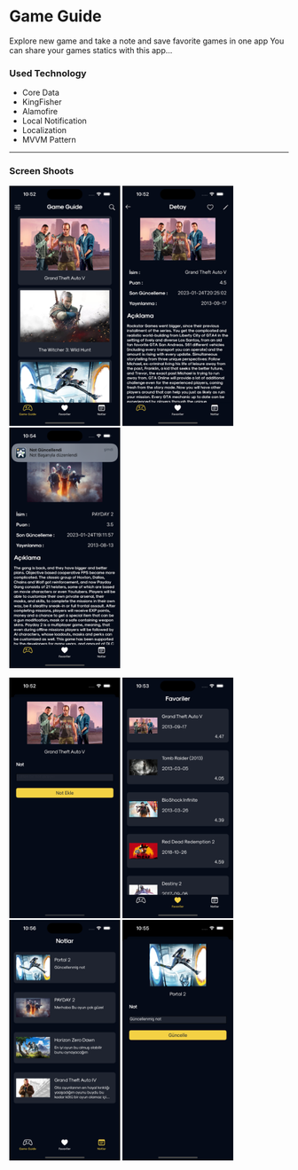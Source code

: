# Game Guide

Explore new game and take a note and save favorite games in one app
You can share your games statics with this app...

### Used Technology

* Core Data
* KingFisher
* Alamofire
* Local Notification
* Localization
* MVVM Pattern


---

### Screen Shoots


<p float="left">
  <img src="screenshoots/1.png" width="200" />
  <img src="screenshoots/2.png" width="200" /> 
  <img src="screenshoots/3.png" width="200" />
</p>

<p float="left">
  <img src="screenshoots/4.png" width="200" />
  <img src="screenshoots/5.png" width="200" /> 
  <img src="screenshoots/6.png" width="200" />
  <img src="screenshoots/7.png" width="200" />
</p>
